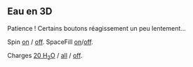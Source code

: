 ## Eau en 3D
Patience ! Certains boutons réagissement un peu lentement...
<script type="text/javascript" src="src/JSmol.min.js"></script>
<script type="text/javascript">
Info = {
    script: "set antialiasDisplay true;load molecules/water.xodydata;",
    width:300,      
    height:200,      
    j2sPath: "src/j2s",   
    disableJ2SLoadMonitor: false,
    isableInitialConsole: true
}
</script>

<script>Jmol.getApplet("JmolAppletA",Info);</script>

Spin <a href='javascript:Jmol.script(JmolAppletA,"spin y 5;");'>on</a> / <a href='javascript:Jmol.script(JmolAppletA,"spin off;");'>off</a>. SpaceFill <a href='javascript:Jmol.script(JmolAppletA,"select atomno >30 ;;select atomno <=30 ;spacefill")'>on</a>/<a href='javascript:Jmol.script(JmolAppletA,"select all ;spacefill off")'>off</a>. 

Charges <a href='javascript:Jmol.script(JmolAppletA,"select atomno <60 ;;if ({atomno < 10}.partialcharge == 0){calculate partialcharge};isosurface vdw map mep;");'> 20 H<sub>2</sub>O</a> / <a href='javascript:Jmol.script(JmolAppletA,"select  all;;if ({atomno < 10}.partialcharge == 0){calculate partialcharge};isosurface vdw map mep;");'>all</a> / <a href='javascript:Jmol.script(JmolAppletA,"select all;isosurface off;");'>off</a>.

